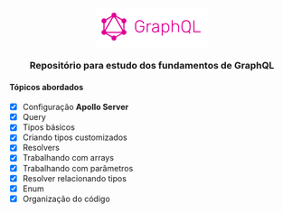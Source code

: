 <p align="center">
  <a href="https://graphql.org/" target="_blank">
    <img src="src\assets\images\graphql-logo.png" alt="Logo GrahpQL" width="200" align="center" />
  </a>
</p>

<div align="center">
  <h3>Repositório para estudo dos fundamentos de GraphQL</h3>
</div>

#### Tópicos abordados

- [x] Configuração **Apollo Server**
- [x] Query
- [x] Tipos básicos
- [x] Criando tipos customizados
- [x] Resolvers
- [x] Trabalhando com arrays
- [x] Trabalhando com parâmetros
- [x] Resolver relacionando tipos
- [x] Enum
- [x] Organização do código
